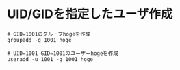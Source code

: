 # UID/GIDを指定したユーザ作成
```
# GID=1001のグループhogeを作成
groupadd -g 1001 hoge

# UID=1001 GID=1001のユーザーhogeを作成
useradd -u 1001 -g 1001 hoge
```
